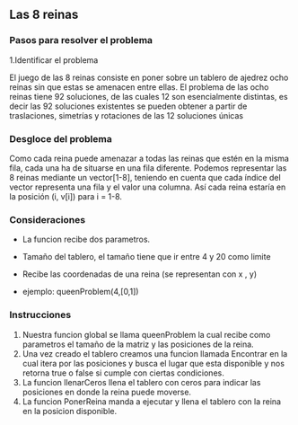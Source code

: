 ## Las 8 reinas

### Pasos para resolver el problema

1.Identificar el problema

El juego de las 8 reinas consiste en poner sobre un tablero de ajedrez ocho reinas sin que estas se amenacen entre ellas.
El problema de las ocho reinas tiene 92 soluciones, de las cuales 12 son esencialmente distintas, es decir las 92 soluciones existentes se pueden obtener a partir de traslaciones, simetrías y rotaciones de las 12 soluciones únicas

### Desgloce del problema
Como cada reina puede amenazar a todas las reinas que estén en la misma fila, cada una ha de situarse en una fila diferente. Podemos representar las 8 reinas mediante un vector[1-8], teniendo en cuenta que cada índice del vector representa una fila y el valor una columna. Así cada reina estaría en la posición (i, v[i]) para i = 1-8.

### Consideraciones
* La funcion recibe dos parametros.
* Tamaño del tablero, el tamaño tiene que ir entre 4 y 20 como limite
* Recibe las coordenadas de una reina (se representan con x , y)

* ejemplo: queenProblem(4,[0,1])

### Instrucciones
1. Nuestra funcion global se llama queenProblem la cual recibe como parametros el tamaño de la matriz y las posiciones de la reina.
2. Una vez creado el tablero creamos una funcion llamada Encontrar en la cual itera por las posiciones y busca el lugar que esta disponible y nos retorna true o false si cumple con ciertas condiciones.
3. La funcion llenarCeros llena el tablero con ceros para indicar las posiciones en donde la reina puede moverse.
4. La funcion PonerReina manda a ejecutar y llena el tablero con la reina en la posicion disponible.
